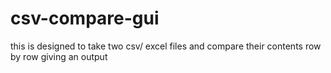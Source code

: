 # csv-compare-gui
this is designed to take two csv/ excel files and compare their contents row by row giving an output
